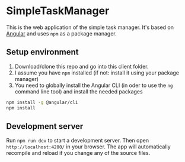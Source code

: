 # SimpleTaskManager

This is the web application of the simple task manager.
It's based on [Angular](https://angular.io) and uses `npm` as a package manager.

## Setup environment

1. Download/clone this repo and go into this client folder.
2. I assume you have `npm` installed (if not: install it using your package manager)
3. You need to globally install the Angular CLI (in oder to use the `ng` command line tool) and install the needed packages

```bash
npm install -g @angular/cli
npm install
```

## Development server

Run `npm run dev` to start a development server.
Then open `http://localhost:4200/` in your browser.
The app will automatically recompile and reload if you change any of the source files.
